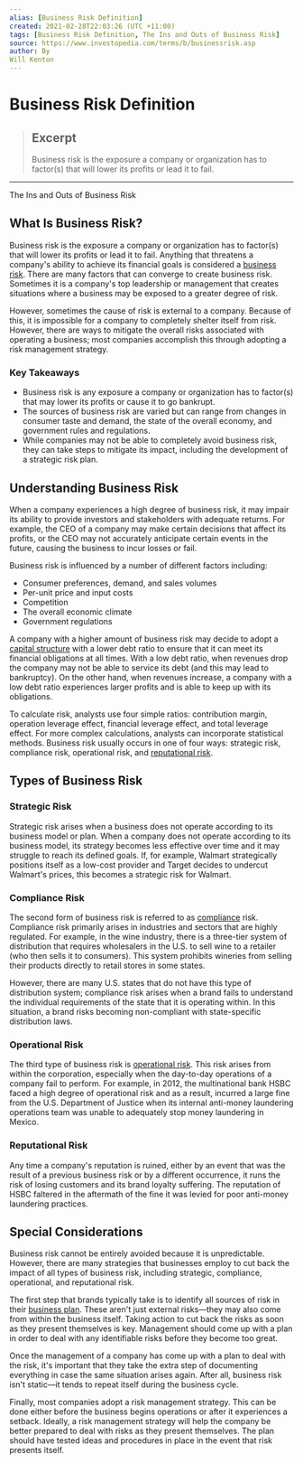 ```yaml
---
alias: [Business Risk Definition]
created: 2021-02-28T22:03:26 (UTC +11:00)
tags: [Business Risk Definition, The Ins and Outs of Business Risk]
source: https://www.investopedia.com/terms/b/businessrisk.asp
author: By
Will Kenton
---
```


# Business Risk Definition

> ## Excerpt
> Business risk is the exposure a company or organization has to factor(s) that will lower its profits or lead it to fail.

---

The Ins and Outs of Business Risk
## What Is Business Risk?

Business risk is the exposure a company or organization has to factor(s) that will lower its profits or lead it to fail. Anything that threatens a company's ability to achieve its financial goals is considered a [business risk](https://www.investopedia.com/articles/financial-theory/09/risk-management-business.asp). There are many factors that can converge to create business risk. Sometimes it is a company's top leadership or management that creates situations where a business may be exposed to a greater degree of risk.

However, sometimes the cause of risk is external to a company. Because of this, it is impossible for a company to completely shelter itself from risk. However, there are ways to mitigate the overall risks associated with operating a business; most companies accomplish this through adopting a risk management strategy.

### Key Takeaways

-   Business risk is any exposure a company or organization has to factor(s) that may lower its profits or cause it to go bankrupt.
-   The sources of business risk are varied but can range from changes in consumer taste and demand, the state of the overall economy, and government rules and regulations.
-   While companies may not be able to completely avoid business risk, they can take steps to mitigate its impact, including the development of a strategic risk plan.

## Understanding Business Risk

When a company experiences a high degree of business risk, it may impair its ability to provide investors and stakeholders with adequate returns. For example, the CEO of a company may make certain decisions that affect its profits, or the CEO may not accurately anticipate certain events in the future, causing the business to incur losses or fail.

Business risk is influenced by a number of different factors including:

-   Consumer preferences, demand, and sales volumes
-   Per-unit price and input costs
-   Competition
-   The overall economic climate
-   Government regulations

A company with a higher amount of business risk may decide to adopt a [capital structure](https://www.investopedia.com/terms/c/capitalstructure.asp) with a lower debt ratio to ensure that it can meet its financial obligations at all times. With a low debt ratio, when revenues drop the company may not be able to service its debt (and this may lead to bankruptcy). On the other hand, when revenues increase, a company with a low debt ratio experiences larger profits and is able to keep up with its obligations.

To calculate risk, analysts use four simple ratios: contribution margin, operation leverage effect, financial leverage effect, and total leverage effect. For more complex calculations, analysts can incorporate statistical methods. Business risk usually occurs in one of four ways: strategic risk, compliance risk, operational risk, and [reputational risk](https://www.investopedia.com/terms/r/reputational-risk.asp).

## Types of Business Risk

### Strategic Risk

Strategic risk arises when a business does not operate according to its business model or plan. When a company does not operate according to its business model, its strategy becomes less effective over time and it may struggle to reach its defined goals. If, for example, Walmart strategically positions itself as a low-cost provider and Target decides to undercut Walmart's prices, this becomes a strategic risk for Walmart.

### Compliance Risk

The second form of business risk is referred to as [compliance](https://www.investopedia.com/articles/investing/102015/asset-manager-ethics-risk-management-and-compliance.asp) risk. Compliance risk primarily arises in industries and sectors that are highly regulated. For example, in the wine industry, there is a three-tier system of distribution that requires wholesalers in the U.S. to sell wine to a retailer (who then sells it to consumers). This system prohibits wineries from selling their products directly to retail stores in some states.

However, there are many U.S. states that do not have this type of distribution system; compliance risk arises when a brand fails to understand the individual requirements of the state that it is operating within. In this situation, a brand risks becoming non-compliant with state-specific distribution laws.

### Operational Risk

The third type of business risk is [operational risk](https://www.investopedia.com/terms/o/operational_risk.asp). This risk arises from within the corporation, especially when the day-to-day operations of a company fail to perform. For example, in 2012, the multinational bank HSBC faced a high degree of operational risk and as a result, incurred a large fine from the U.S. Department of Justice when its internal anti-money laundering operations team was unable to adequately stop money laundering in Mexico.

### Reputational Risk

Any time a company's reputation is ruined, either by an event that was the result of a previous business risk or by a different occurrence, it runs the risk of losing customers and its brand loyalty suffering. The reputation of HSBC faltered in the aftermath of the fine it was levied for poor anti-money laundering practices.

## Special Considerations

Business risk cannot be entirely avoided because it is unpredictable. However, there are many strategies that businesses employ to cut back the impact of all types of business risk, including strategic, compliance, operational, and reputational risk.

The first step that brands typically take is to identify all sources of risk in their [business plan](https://www.investopedia.com/articles/pf/08/planning-for-business.asp). These aren't just external risks—they may also come from within the business itself. Taking action to cut back the risks as soon as they present themselves is key. Management should come up with a plan in order to deal with any identifiable risks before they become too great.

Once the management of a company has come up with a plan to deal with the risk, it's important that they take the extra step of documenting everything in case the same situation arises again. After all, business risk isn't static—it tends to repeat itself during the business cycle.

Finally, most companies adopt a risk management strategy. This can be done either before the business begins operations or after it experiences a setback. Ideally, a risk management strategy will help the company be better prepared to deal with risks as they present themselves. The plan should have tested ideas and procedures in place in the event that risk presents itself.
